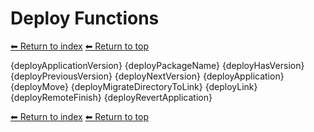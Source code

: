 # Deploy Functions

[⬅ Return to index](index.md)
[⬅ Return to top](../index.md)

{deployApplicationVersion}
{deployPackageName}
{deployHasVersion}
{deployPreviousVersion}
{deployNextVersion}
{deployApplication}
{deployMove}
{deployMigrateDirectoryToLink}
{deployLink}
{deployRemoteFinish}
{deployRevertApplication}

[⬅ Return to index](index.md)
[⬅ Return to top](../index.md)
